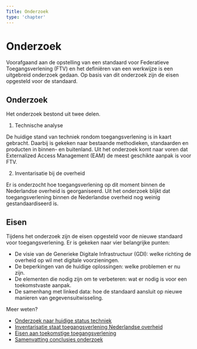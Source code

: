 ```yaml
---
Title: Onderzoek
type: 'chapter'
---
```


# Onderzoek

Voorafgaand aan de opstelling van een standaard voor Federatieve Toegangsverlening (FTV) en het definiëren van een werkwijze is een uitgebreid onderzoek gedaan. Op basis van dit onderzoek zijn de eisen opgesteld voor de standaard.

## Onderzoek

Het onderzoek bestond uit twee delen.

1.	Technische analyse

De huidige stand van techniek rondom toegangsverlening is in kaart gebracht. Daarbij is gekeken naar bestaande methodieken, standaarden en producten in binnen- en buitenland. Uit het onderzoek komt naar voren dat Externalized Access Management (EAM) de meest geschikte aanpak is voor FTV.

2. Inventarisatie bij de overheid

Er is onderzocht hoe toegangsverlening op dit moment binnen de Nederlandse overheid is georganiseerd. Uit het onderzoek blijkt dat toegangsverlening binnen de Nederlandse overheid nog weinig gestandaardiseerd is.
      
## Eisen

Tijdens het onderzoek zijn de eisen opgesteld voor de nieuwe standaard voor toegangsverlening. Er is gekeken naar vier belangrijke punten:
 
- De visie van de Generieke Digitale Infrastructuur (GDI): welke richting de overheid op wil met digitale voorzieningen. 
- De beperkingen van de huidige oplossingen: welke problemen er nu zijn. 
- De elementen die nodig zijn om te verbeteren: wat er nodig is voor een toekomstvaste aanpak. 
- De samenhang met linked data: hoe de standaard aansluit op nieuwe manieren van gegevensuitwisseling.

Meer weten?
- [Onderzoek naar huidige status techniek](status_techniek)
- [Inventarisatie staat toegangsverlening Nederlandse overheid](status_nl_overheid)
- [Eisen aan toekomstige toegangsverlening](eisen_aan_de_oplossing)
- [Samenvatting conclusies onderzoek](conclusie)